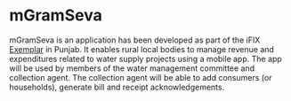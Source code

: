# mGramSeva

mGramSeva is an application has been developed as part of the iFIX [Exemplar](../../exemplar.md) in Punjab. It enables rural local bodies to manage revenue and expenditures related to water supply projects using a mobile app. The app will be used by members of the water management committee and collection agent. The collection agent will be able to add consumers \(or households\), generate bill and receipt acknowledgements. 

